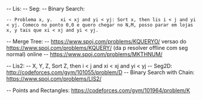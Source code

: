 -- Lis:
    -- Seg: 
    -- Binary Search: 

    -- Problema x, y.   xi < xj and yi < yj: Sort x, then lis i < j and yi < yj. Comeco no ponto 0,0 e quero chegar no N,M, posso parar em lojas x, y tais que xi < xj and yi < yj.

-- Merge Tree:
    -- https://www.spoj.com/problems/KQUERYO/       versao do https://www.spoj.com/problems/KQUERY/ (da p resolver offline com seg normal) online
    -- https://www.spoj.com/problems/MKTHNUM/

-- Lis2:
    -- X, Y, Z, Sort Z, then i < j and xi < xj and yi < yj
    -- Seg2D: http://codeforces.com/gym/101055/problem/D
    -- Binary Search with Chain: https://www.spoj.com/problems/LIS2/

-- Points and Rectangles: https://codeforces.com/gym/101964/problem/K
